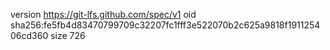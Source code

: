 version https://git-lfs.github.com/spec/v1
oid sha256:fe5fb4d83470799709c32207fc1fff3e522070b2c625a9818f191125406cd360
size 726
